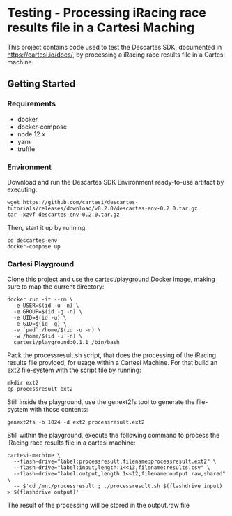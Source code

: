 # Testing - Processing iRacing race results file in a Cartesi Maching

This project contains code used to test the Descartes SDK, documented in https://cartesi.io/docs/, by processing a iRacing race results file in a Cartesi machine.

## Getting Started

### Requirements

- docker
- docker-compose
- node 12.x
- yarn
- truffle

### Environment

Download and run the Descartes SDK Environment ready-to-use artifact by executing:

```
wget https://github.com/cartesi/descartes-tutorials/releases/download/v0.2.0/descartes-env-0.2.0.tar.gz
tar -xzvf descartes-env-0.2.0.tar.gz
```
Then, start it up by running:

```
cd descartes-env
docker-compose up
```

### Cartesi Playground

Clone this project and use the cartesi/playground Docker image, making sure to map the current directory:

```
docker run -it --rm \
  -e USER=$(id -u -n) \
  -e GROUP=$(id -g -n) \
  -e UID=$(id -u) \
  -e GID=$(id -g) \
  -v `pwd`:/home/$(id -u -n) \
  -w /home/$(id -u -n) \
  cartesi/playground:0.1.1 /bin/bash
```
  
Pack the processresult.sh script, that does the processing of the iRacing results file provided, for usage within a Cartesi Machine. For that build an ext2 file-system with the script file by running:

```
mkdir ext2
cp processresult ext2
```

Still inside the playground, use the genext2fs tool to generate the file-system with those contents:

```
genext2fs -b 1024 -d ext2 processresult.ext2
```

Still within the playground, execute the following command to process the iRacing race results file in a cartesi machine:

```
cartesi-machine \
  --flash-drive="label:processresult,filename:processresult.ext2" \
  --flash-drive="label:input,length:1<<13,filename:results.csv" \
  --flash-drive="label:output,length:1<<12,filename:output.raw,shared" \
  -- $'cd /mnt/processresult ; ./processresult.sh $(flashdrive input) > $(flashdrive output)'
```

The result of the processing will be stored in the output.raw file
